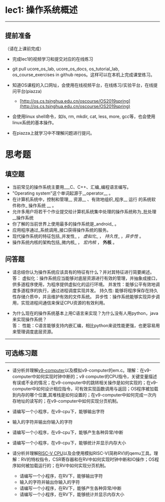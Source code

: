 # lec1: 操作系统概述

---

## **提前准备**

（请在上课前完成）

* 完成lec1的视频学习和提交对应的在线练习
* git pull ucore\_os\_lab, ucore\_os\_docs, os\_tutorial\_lab, os\_course\_exercises in github repos。这样可以在本机上完成课堂练习。
* 知道OS课程的入口网址，会使用在线视频平台，在线练习/实验平台，在线提问平台\(piazza\)
  * [http://os.cs.tsinghua.edu.cn/oscourse/OS2019spring](http://os.cs.tsinghua.edu.cn/oscourse/OS2019spring)


* 会使用linux shell命令，如ls, rm, mkdir, cat, less, more, gcc等，也会使用linux系统的基本操作。
* 在piazza上就学习中不理解问题进行提问。



# 思考题

## 填空题

* 当前常见的操作系统主要用___C、C++、汇编_编程语言编写。
* "Operating system"这个单词起源于__operator__ 。
* 在计算机系统中，控制和管理__ 资源__ 、有效地组织_程序__ 运行 的系统软件称作_ 操作系统 __ 。
* 允许多用户将若干个作业提交给计算机系统集中处理的操作系统称为_批处理__操作系统
* 你了解的当前世界上使用最多的操作系统是_android_ 。
* 应用程序通过_系统调用_接口获得操作系统的服务。
* 现代操作系统的特征包括_并发性_ ， _虚拟化__ ， _持久性__ ，_异步性_ 。
* 操作系统内核的架构包括_微内核_ ， _宏内核_ ， __外核__ 。


## 问答题

- 请总结你认为操作系统应该具有的特征有什么？并对其特征进行简要阐述。  
答：
	虚拟化：操作系统应当能够对底层资源进行有效的管理，并抽象成接口，供多道程序使用，为程序提供虚拟化的运行环境。
	并发性：能够公平有效地调度多道程序的执行，通过进程调度实现并发。
	持久性: 能够将程序保存在持久性存储介质中，并且维护有效的文件系统。
	异步性：操作系统能够实现异步调用，实现进程间通信来保证CPU资源的有效利用。


- 为什么现在的操作系统基本上用C语言来实现？为什么没有人用python，java来实现操作系统？  
答：
	性能：C语言能够支持内嵌汇编，相比python来说性能更强，也更容易用来管理调度底层资源。

---

## 可选练习题

---

- 请分析并理解[v9\-computer](https://github.com/chyyuu/os_tutorial_lab/blob/master/v9_computer/docs/v9_computer.md)以及模拟v9\-computer的em.c。理解：在v9\-computer中如何实现时钟中断的；v9 computer的CPU指令，关键变量描述有误或不全的情况；在v9\-computer中的跳转相关操作是如何实现的；在v9\-computer中如何设计相应指令，可有效实现函数调用与返回；OS程序被加载到内存的哪个位置,其堆栈是如何设置的；在v9\-computer中如何完成一次内存地址的读写的；在v9\-computer中如何实现分页机制。


- 请编写一个小程序，在v9-cpu下，能够输出字符


- 输入的字符并输出你输入的字符


- 请编写一个小程序，在v9-cpu下，能够产生各种异常/中断


- 请编写一个小程序，在v9-cpu下，能够统计并显示内存大小



- 请分析并理解[RISC-V CPU](http://www.riscvbook.com/chinese/)以及会使用模拟RISC\-V(简称RV)的qemu工具。理解：RV的特权指令，CSR寄存器和在RV中如何实现时钟中断和IO操作；OS程序如何被加载运行的；在RV中如何实现分页机制。
  - 请编写一个小程序，在RV下，能够输出字符
  - 输入的字符并输出你输入的字符
  - 请编写一个小程序，在RV下，能够产生各种异常/中断
  - 请编写一个小程序，在RV下，能够统计并显示内存大小
